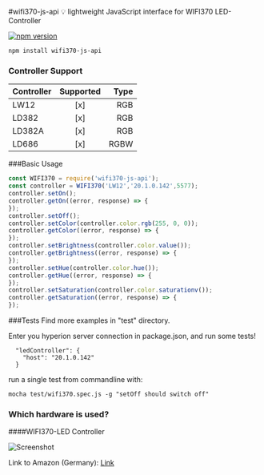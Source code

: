 #wifi370-js-api
:bulb: lightweight JavaScript interface for WIFI370 LED-Controller

[![npm version](https://badge.fury.io/js/wifi370-js-api.svg)](https://badge.fury.io/js/wifi370-js-api)

```
npm install wifi370-js-api
```

### Controller Support
|Controller  | Supported     | Type  |
| ---------- |:-------------:| -----:|
| LW12       | [x]           | RGB   |
| LD382      | [x]           | RGB   |
| LD382A     | [x]           | RGB   |
| LD686      | [x]           | RGBW  |

###Basic Usage
```javascript
const WIFI370 = require('wifi370-js-api');
const controller = WIFI370('LW12','20.1.0.142',5577);
controller.setOn();
controller.getOn((error, response) => {
});
controller.setOff();
controller.setColor(controller.color.rgb(255, 0, 0));
controller.getColor((error, response) => {
});
controller.setBrightness(controller.color.value());
controller.getBrightness((error, response) => {
});
controller.setHue(controller.color.hue());
controller.getHue((error, response) => {
});
controller.setSaturation(controller.color.saturationv());
controller.getSaturation((error, response) => {
});
```
###Tests
Find more examples in "test" directory.

Enter you hyperion server connection in package.json, and run some tests!
```
  "ledController": {
    "host": "20.1.0.142"
  }
```

run a single test from commandline with:
```
mocha test/wifi370.spec.js -g "setOff should switch off"
```

### Which hardware is used?

####WIFI370-LED Controller

![Screenshot](https://dl.dropboxusercontent.com/u/13344648/dev/wifi370img.PNG)

Link to Amazon (Germany): [Link](https://www.amazon.de/dp/B00Q6FKPZI/ref=cm_sw_r_tw_dp_x_HavByb4T01Q88)